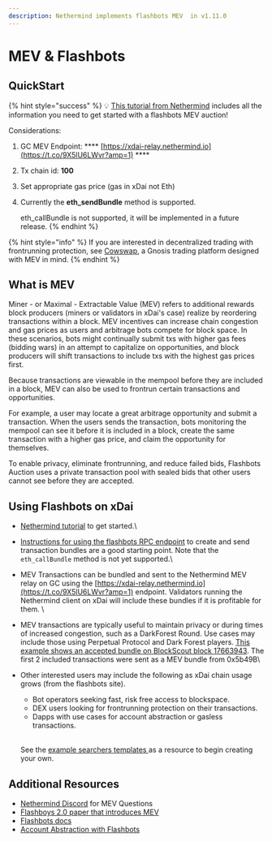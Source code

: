 ```yaml
---
description: Nethermind implements flashbots MEV  in v1.11.0
---
```


# MEV & Flashbots

## QuickStart

{% hint style="success" %}
💡 [This tutorial from Nethermind](https://medium.com/nethermind-eth/how-to-run-the-flashbots-auction-mechanism-on-nethermind-d6dd7b7b9962) includes all the information you need to get started with a flashbots MEV auction!

Considerations:

1. GC MEV Endpoint: **** [https://xdai-relay.nethermind.io](https://t.co/9X5lU6LWvr?amp=1) ****&#x20;
2. Tx chain id: **100**
3. Set appropriate gas price (gas in xDai not Eth)
4.  &#x20;Currently the **eth\_sendBundle** method is supported.&#x20;

    &#x20;eth\_callBundle is not supported, it will be implemented in a future release.
{% endhint %}

{% hint style="info" %}
If you are interested in decentralized trading with frontrunning protection, see [Cowswap](https://cowswap.exchange/#/swap), a Gnosis trading platform designed with MEV in mind.
{% endhint %}

## What is MEV

Miner - or Maximal - Extractable Value (MEV) refers to additional rewards block producers (miners or validators in xDai's case) realize by reordering transactions within a block. MEV incentives can increase chain congestion and gas prices as users and arbitrage bots compete for block space. In these scenarios, bots might continually submit txs with higher gas fees (bidding wars) in an attempt to capitalize on opportunities, and block producers will shift transactions to include txs with the highest gas prices first. &#x20;

Because transactions are viewable in the mempool before they are included in a block, MEV can also be used to frontrun certain transactions and opportunities.

For example, a user may locate a great arbitrage opportunity and submit a transaction. When the users sends the transaction, bots monitoring the mempool can see it before it is included in a block, create the same transaction with a higher gas price, and claim the opportunity for themselves.

To enable privacy, eliminate frontrunning, and reduce failed bids, Flashbots Auction uses a private transaction pool with sealed bids that other users cannot see before they are accepted. &#x20;

## Using Flashbots on xDai

* [Nethermind tutorial](https://medium.com/nethermind-eth/how-to-run-the-flashbots-auction-mechanism-on-nethermind-d6dd7b7b9962) to get started.\

* [Instructions for using the flashbots RPC endpoint](https://docs.flashbots.net/flashbots-auction/searchers/advanced/rpc-endpoint) to create and send transaction bundles are a good starting point. Note that the `eth_callBundle` method is not yet supported.\

* MEV Transactions can be bundled and sent to the Nethermind MEV relay on GC using the [https://xdai-relay.nethermind.io](https://t.co/9X5lU6LWvr?amp=1) endpoint. Validators running the Nethermind client on xDai will include these bundles if it is profitable for them. \

* MEV transactions are typically useful to maintain privacy or during times of increased congestion, such as a DarkForest Round. Use cases may include those using Perpetual Protocol and Dark Forest players. [This example shows an accepted bundle on BlockScout block 17663943](https://blockscout.com/xdai/mainnet/blocks/17663943/transactions). The first 2 included transactions were sent as a MEV bundle from 0x5b49B\

*   Other interested users may include the following as xDai chain usage grows (from the flashbots site).

    * Bot operators seeking fast, risk free access to blockspace.
    * DEX users looking for frontrunning protection on their transactions.
    * Dapps with use cases for account abstraction or gasless transactions.

    \
    See the [example searchers templates ](https://docs.flashbots.net/flashbots-auction/searchers/example-searchers/simple-arbitrage-bot)as a resource to begin creating your own.

## Additional Resources

* [Nethermind Discord](https://discord.com/invite/PaCMRFdvWT) for MEV Questions
* [Flashboys 2.0 paper that introduces MEV](https://ieeexplore.ieee.org/document/9152675)
* [Flashbots docs](https://docs.flashbots.net/)
* [Account Abstraction with Flashbots](https://medium.com/flashbots/flashbots-transparency-report-february-2021-8ac45b467d0a)
